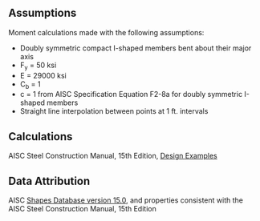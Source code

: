 ## Assumptions

Moment calculations made with the following assumptions:

  - Doubly symmetric compact I-shaped members bent about their major axis
  - F<sub>y</sub> = 50 ksi
  - E = 29000 ksi
  - C<sub>b</sub> = 1
  - c = 1 from AISC Specification Equation F2-8a for doubly symmetric I-shaped members
  - Straight line interpolation between points at 1 ft. intervals

## Calculations

AISC Steel Construction Manual, 15th Edition, [Design Examples](https://www.aisc.org/publications/steel-construction-manual-resources#37583)

## Data Attribution

AISC [Shapes Database version 15.0](https://www.aisc.org/publications/steel-construction-manual-resources#37584), and properties consistent with the AISC Steel Construction Manual, 15th Edition
